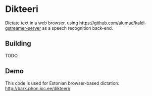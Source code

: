 Dikteeri
========

Dictate text in a web browser, using https://github.com/alumae/kaldi-gstreamer-server 
as a speech recognition back-end.

Building
--------

TODO

Demo
----

This code is used for Estonian browser-based dictation: http://bark.phon.ioc.ee/dikteeri/

